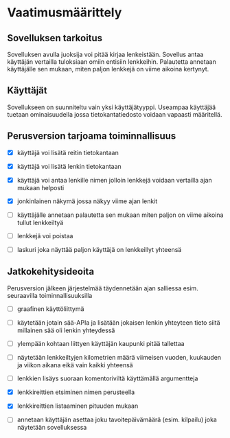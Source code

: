 # Vaatimusmäärittely

## Sovelluksen tarkoitus

Sovelluksen avulla juoksija voi pitää kirjaa lenkeistään. Sovellus antaa käyttäjän vertailla tuloksiaan omiin entisiin lenkkeihin. Palautetta annetaan käyttäjälle sen mukaan, miten paljon lenkkejä on viime aikoina kertynyt.

## Käyttäjät

Sovellukseen on suunniteltu vain yksi käyttäjätyyppi. Useampaa käyttäjää tuetaan ominaisuudella jossa tietokantatiedosto voidaan vapaasti määritellä.

## Perusversion tarjoama toiminnallisuus

- [x] käyttäjä voi lisätä reitin tietokantaan

- [x] käyttäjä voi lisätä lenkin tietokantaan

- [x] käyttäjä voi antaa lenkille nimen jolloin lenkkejä voidaan vertailla ajan mukaan helposti

- [x] jonkinlainen näkymä jossa näkyy viime ajan lenkit

- [ ] käyttäjälle annetaan palautetta sen mukaan miten paljon on viime aikoina tullut lenkkeiltyä

- [ ] lenkkejä voi poistaa

- [ ] laskuri joka näyttää paljon käyttäjä on lenkkeillyt yhteensä

## Jatkokehitysideoita

Perusversion jälkeen järjestelmää täydennetään ajan salliessa esim. seuraavilla toiminnallisuuksilla

- [ ] graafinen käyttöliittymä

- [ ] käytetään jotain sää-APIa ja lisätään jokaisen lenkin yhteyteen tieto siitä millainen sää oli lenkin yhteydessä

- [ ] ylempään kohtaan liittyen käyttäjän kaupunki pitää tallettaa

- [ ] näytetään lenkkeiltyjen kilometrien määrä viimeisen vuoden, kuukauden ja viikon aikana eikä vain kaikki yhteensä

- [ ] lenkkien lisäys suoraan komentoriviltä käyttämällä argumentteja

- [x] lenkkireittien etsiminen nimen perusteella

- [x] lenkkireittien listaaminen pituuden mukaan

- [ ] annetaan käyttäjän asettaa joku tavoitepäivämäärä (esim. kilpailu) joka näytetään sovelluksessa
